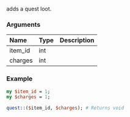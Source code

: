 adds a quest loot.
### Arguments
**Name**|**Type**|**Description**
:---|:---|:---
item_id|int|
charges|int|

### Example

```perl
my $item_id = 1;
my $charges = 1;

quest::($item_id, $charges); # Returns void
```
